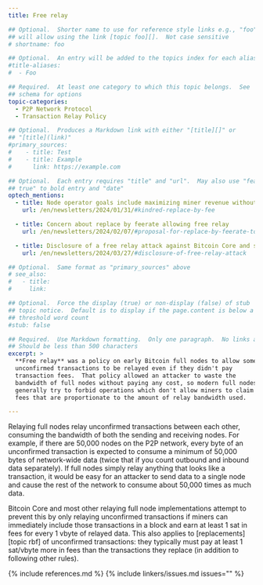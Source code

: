 ```yaml
---
title: Free relay

## Optional.  Shorter name to use for reference style links e.g., "foo"
## will allow using the link [topic foo][].  Not case sensitive
# shortname: foo

## Optional.  An entry will be added to the topics index for each alias
#title-aliases:
#  - Foo

## Required.  At least one category to which this topic belongs.  See
## schema for options
topic-categories:
  - P2P Network Protocol
  - Transaction Relay Policy

## Optional.  Produces a Markdown link with either "[title][]" or
## "[title](link)"
#primary_sources:
#    - title: Test
#    - title: Example
#      link: https://example.com

## Optional.  Each entry requires "title" and "url".  May also use "feature:
## true" to bold entry and "date"
optech_mentions:
  - title: Node operator goals include maximizing miner revenue without allowing free relay
    url: /en/newsletters/2024/01/31/#kindred-replace-by-fee

  - title: Concern about replace by feerate allowing free relay
    url: /en/newsletters/2024/02/07/#proposal-for-replace-by-feerate-to-escape-pinning

  - title: Disclosure of a free relay attack against Bitcoin Core and some other nodes
    url: /en/newsletters/2024/03/27/#disclosure-of-free-relay-attack

## Optional.  Same format as "primary_sources" above
# see_also:
#   - title:
#     link:

## Optional.  Force the display (true) or non-display (false) of stub
## topic notice.  Default is to display if the page.content is below a
## threshold word count
#stub: false

## Required.  Use Markdown formatting.  Only one paragraph.  No links allowed.
## Should be less than 500 characters
excerpt: >
  **Free relay** was a policy on early Bitcoin full nodes to allow some
  unconfirmed transactions to be relayed even if they didn't pay
  transaction fees.  That policy allowed an attacker to waste the
  bandwidth of full nodes without paying any cost, so modern full nodes
  generally try to forbid operations which don't allow miners to claim
  fees that are proportionate to the amount of relay bandwidth used.

---
```

Relaying full nodes relay unconfirmed transactions between each other,
consuming the bandwidth of both the sending and receiving nodes.  For
example, if there are 50,000 nodes on the P2P network, every byte of an
unconfirmed transaction is expected to consume a minimum of 50,000 bytes
of network-wide data (twice that if you count outbound and inbound data
separately).  If full nodes simply relay anything that looks like a
transaction, it would be easy for an attacker to send data to a single
node and cause the rest of the network to consume about 50,000 times as
much data.

Bitcoin Core and most other relaying full node implementations attempt
to prevent this by only relaying unconfirmed transactions if miners can
immediately include those transactions in a block and earn at least 1
sat in fees for every 1 vbyte of relayed data.  This also applies to
[replacements][topic rbf] of unconfirmed transactions: they typically
must pay at least 1 sat/vbyte more in fees than the transactions they
replace (in addition to following other rules).

{% include references.md %}
{% include linkers/issues.md issues="" %}
